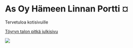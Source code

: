 # As Oy Hämeen Linnan Portti ¤

Tervetuloa kotisivuille

[Töyryn talon pitkä julkisivu]({{site.url}}/assets/julkisivu,jpg)

<img src="{{site.url}}/assets/julkisivu,jpg" style="display: block; margin: auto;" />
